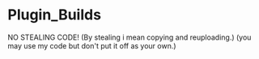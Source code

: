 Plugin_Builds
=============

NO STEALING CODE!
(By stealing i mean copying and reuploading.)
(you may use my code but don't put it off as your own.)
